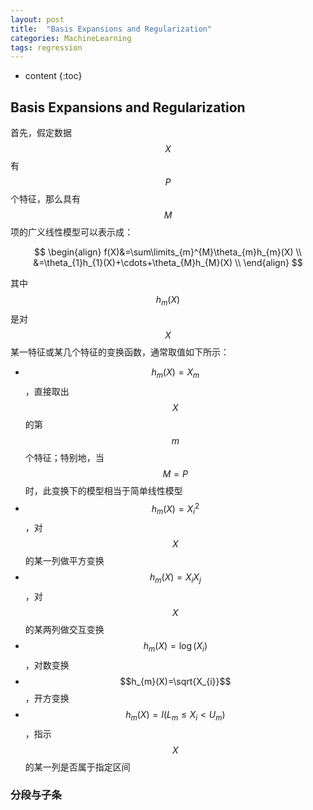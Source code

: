 ```yaml
---
layout: post
title:  "Basis Expansions and Regularization"
categories: MachineLearning
tags: regression
---
```


* content
{:toc}

## Basis Expansions and Regularization

首先，假定数据$$X$$有$$P$$个特征，那么具有$$M$$项的广义线性模型可以表示成：

$$
\begin{align}
f(X)&=\sum\limits_{m}^{M}\theta_{m}h_{m}(X) \\
&=\theta_{1}h_{1}(X)+\cdots+\theta_{M}h_{M}(X) \\
\end{align}
$$

其中$$h_{m}(X)$$是对$$X$$某一特征或某几个特征的变换函数，通常取值如下所示：

- $$h_{m}(X)=X_{m}$$，直接取出$$X$$的第$$m$$个特征；特别地，当$$M=P$$时，此变换下的模型相当于简单线性模型
- $$h_{m}(X)=X_{i}^{2}$$，对$$X$$的某一列做平方变换
- $$h_{m}(X)=X_{i}X_{j}$$，对$$X$$的某两列做交互变换
- $$h_{m}(X)=\log(X_{i})$$，对数变换
- $$h_{m}(X)=\sqrt{X_{i}}$$，开方变换
- $$h_{m}(X)=I(L_{m}{\le}X_{i}<U_{m})$$，指示$$X$$的某一列是否属于指定区间



### 分段与子条

